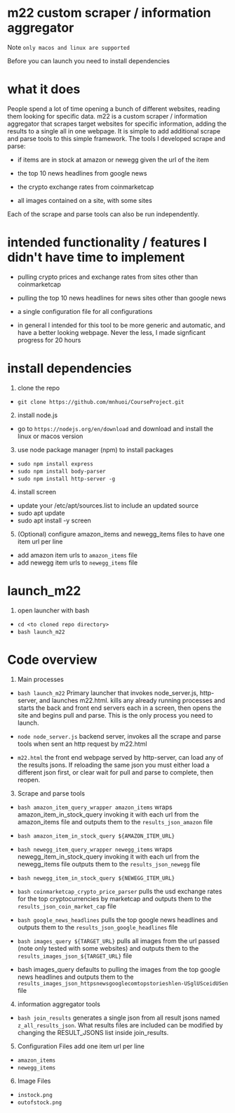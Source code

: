 # m22 custom scraper / information aggregator

Note `only macos and linux are supported`

Before you can launch you need to install dependencies

# what it does

People spend a lot of time opening a bunch of different websites, reading them looking for specific data. m22 is a custom scraper / information aggregator that scrapes target websites for specific information, adding the results to a single all in one webpage. It is simple to add additional scrape and parse tools to this simple framework. The tools I developed scrape and parse:

- if items are in stock at amazon or newegg given the url of the item

- the top 10 news headlines from google news

- the crypto exchange rates from coinmarketcap

- all images contained on a site, with some sites

Each of the scrape and parse tools can also be run independently.

# intended functionality / features I didn't have time to implement

- pulling crypto prices and exchange rates from sites other than coinmarketcap

- pulling the top 10 news headlines for news sites other than google news

- a single configuration file for all configurations

- in general I intended for this tool to be more generic and automatic, and have a better looking webpage. Never the less, I made signficant progress for 20 hours

# install dependencies

1. clone the repo 
- `git clone https://github.com/mnhuoi/CourseProject.git`

2. install node.js
- go to `https://nodejs.org/en/download` and download and install the linux or macos version

3. use node package manager (npm) to install packages
- `sudo npm install express`
- `sudo npm install body-parser`
- `sudo npm install http-server -g`

4. install screen
- update your /etc/apt/sources.list to include an updated source
- sudo apt update
- sudo apt install -y screen

5. (Optional) configure amazon_items and newegg_items files to have one item url per line
- add amazon item urls to `amazon_items` file
- add newegg item urls to `newegg_items` file

# launch_m22

1. open launcher with bash
- `cd <to cloned repo directory>`
- `bash launch_m22`

# Code overview

1. Main processes
- `bash launch_m22` Primary launcher that invokes node_server.js, http-server, and launches m22.html. kills any already running processes and starts the back and front end servers each in a screen, then opens the site and begins pull and parse. This is the only process you need to launch.

- `node node_server.js` backend server, invokes all the scrape and parse tools when sent an http request by m22.html

- `m22.html` the front end webpage served by http-server, can load any of the results jsons. If reloading the same json you must either load a different json first, or clear wait for pull and parse to complete, then reopen.

3. Scrape and parse tools
- `bash amazon_item_query_wrapper amazon_items` wraps amazon_item_in_stock_query invoking it with each url from the amazon_items file and outputs them to the `results_json_amazon` file
- `bash amazon_item_in_stock_query ${AMAZON_ITEM_URL}`	

- `bash newegg_item_query_wrapper newegg_items` wraps newegg_item_in_stock_query invoking it with each url from the newegg_items file outputs them to the `results_json_newegg` file
- `bash newegg_item_in_stock_query ${NEWEGG_ITEM_URL}`		

- `bash coinmarketcap_crypto_price_parser` pulls the usd exchange rates for the top cryptocurrencies by marketcap and outputs them to the `results_json_coin_market_cap` file
			
- `bash google_news_headlines` pulls the top google news headlines and outputs them to the `results_json_google_headlines` file
			
- `bash images_query ${TARGET_URL}` pulls all images from the url passed (note only tested with some websites) and outputs them to the `results_images_json_${TARGET_URL}` file
- bash images_query defaults to pulling the images from the top google news headlines and outputs them to the `results_images_json_httpsnewsgooglecomtopstorieshlen-USglUSceidUSen` file
	
4. information aggregator tools
- `bash join_results` generates a single json from all result jsons named `z_all_results_json`. What results files are included can be modified by changing the RESULT_JSONS list inside join_results.

5. Configuration Files add one item url per line
- `amazon_items`
- `newegg_items`

6. Image Files
- `instock.png`				
- `outofstock.png`